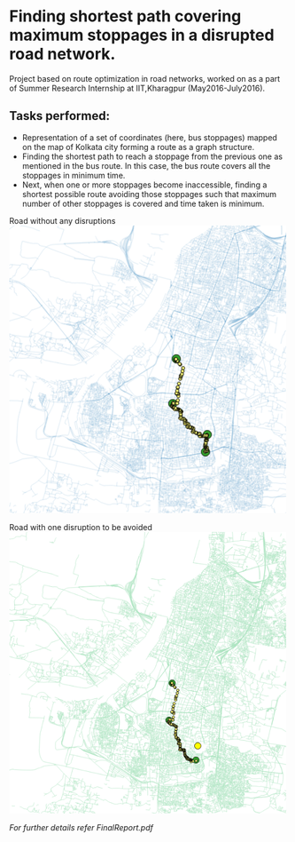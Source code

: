 # Finding shortest path covering maximum stoppages in a disrupted road network.

Project based on route optimization in road networks, worked on as a part of Summer Research Internship at IIT,Kharagpur (May2016-July2016).

## Tasks performed:

- Representation of a set of coordinates (here, bus stoppages) mapped on the map of Kolkata city forming a route as a graph structure.
- Finding the shortest path to reach a stoppage from the previous one as mentioned in the bus route. In this case, the bus route covers all the stoppages in minimum time.
- Next, when one or more stoppages become inaccessible, finding a shortest possible route avoiding those stoppages such that maximum number of other stoppages is covered and time taken is minimum.

Road without any disruptions
<img src="./snaps/test9.png" width= "500">

Road with one disruption to be avoided
<img src="./snaps/test9b.png" width= "500">


_For further details refer FinalReport.pdf_

